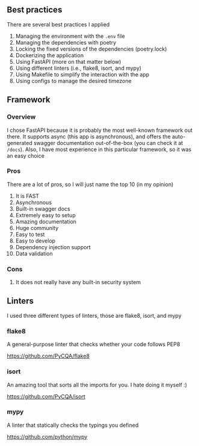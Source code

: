 ## Best practices

There are several best practices I applied

1. Managing the environment with the `.env` file
2. Managing the dependencies with poetry
3. Locking the fixed versions of the dependencies (poetry.lock)
4. Dockerizing the application
5. Using FastAPI (more on that matter below)
6. Using different linters (i.e., flake8, isort, and mypy)
7. Using Makefile to simplify the interaction with the app
8. Using configs to manage the desired timezone

## Framework

### Overview

I chose FastAPI because it is probably the most well-known framework out there.
It supports async (this app is asynchronous), and offers the auto-generated swagger documentation out-of-the-box (you can check it at `/docs`).
Also, I have most experience in this particular framework, so it was an easy choice

### Pros

There are a lot of pros, so I will just name the top 10 (in my opinion)

1. It is FAST
2. Asynchronous   
3. Built-in swagger docs
4. Extremely easy to setup
5. Amazing documentation
6. Huge community
7. Easy to test
8. Easy to develop
9. Dependency injection support
10. Data validation

### Cons

1. It does not really have any built-in security system 


## Linters

I used three different types of linters, those are flake8, isort, and mypy


### flake8
A general-purpose linter that checks whether your code follows PEP8

https://github.com/PyCQA/flake8

### isort
An amazing tool that sorts all the imports for you. I hate doing it myself :)

https://github.com/PyCQA/isort

### mypy
A linter that statically checks the typings you defined

https://github.com/python/mypy
